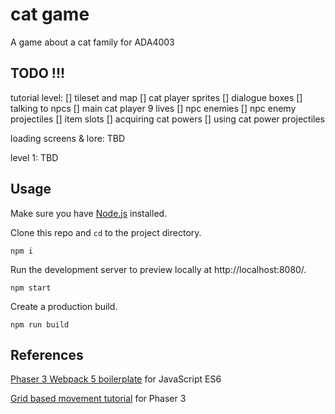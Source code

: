 # cat game

A game about a cat family for ADA4003

## TODO !!!

tutorial level:
[] tileset and map
[] cat player sprites
[] dialogue boxes
[] talking to npcs
[] main cat player 9 lives
[] npc enemies
[] npc enemy projectiles
[] item slots
[] acquiring cat powers
[] using cat power projectiles

loading screens & lore:
TBD

level 1:
TBD

## Usage

Make sure you have [Node.js](https://nodejs.org) installed.

Clone this repo and `cd` to the project directory.

```
npm i
```

Run the development server to preview locally at http://localhost:8080/.

```
npm start
```

Create a production build.

```
npm run build
```

## References

[Phaser 3 Webpack 5 boilerplate](https://github.com/sebsowter/phaser-webpack) for JavaScript ES6

[Grid based movement tutorial](https://medium.com/swlh/grid-based-movement-in-a-top-down-2d-rpg-with-phaser-3-e3a3486eb2fd) for Phaser 3
